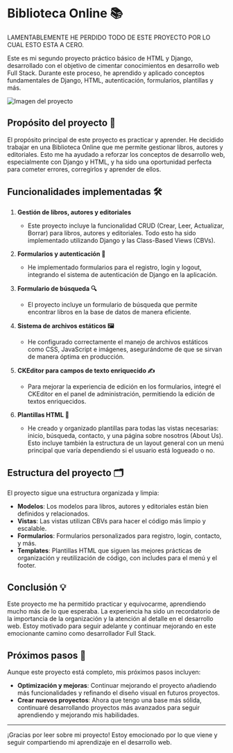 # Biblioteca Online 📚
LAMENTABLEMENTE HE PERDIDO TODO DE ESTE PROYECTO POR LO CUAL ESTO ESTA A CERO.


Este es mi segundo proyecto práctico básico de HTML y Django, desarrollado con el objetivo de cimentar conocimientos en desarrollo web Full Stack. Durante este proceso, he aprendido y aplicado conceptos fundamentales de Django, HTML, autenticación, formularios, plantillas y más.

![Imagen del proyecto](https://imgur.com/EKFbkh9.png)

## Propósito del proyecto 🚀
El propósito principal de este proyecto es practicar y aprender. He decidido trabajar en una Biblioteca Online que me permite gestionar libros, autores y editoriales. Esto me ha ayudado a reforzar los conceptos de desarrollo web, especialmente con Django y HTML, y ha sido una oportunidad perfecta para cometer errores, corregirlos y aprender de ellos.

## Funcionalidades implementadas 🛠️
1. **Gestión de libros, autores y editoriales**
   - Este proyecto incluye la funcionalidad CRUD (Crear, Leer, Actualizar, Borrar) para libros, autores y editoriales. Todo esto ha sido implementado utilizando Django y las Class-Based Views (CBVs).

2. **Formularios y autenticación 🔐**
   - He implementado formularios para el registro, login y logout, integrando el sistema de autenticación de Django en la aplicación.

3. **Formulario de búsqueda 🔍**
   - El proyecto incluye un formulario de búsqueda que permite encontrar libros en la base de datos de manera eficiente.

4. **Sistema de archivos estáticos 🖼️**
   - He configurado correctamente el manejo de archivos estáticos como CSS, JavaScript e imágenes, asegurándome de que se sirvan de manera óptima en producción.

5. **CKEditor para campos de texto enriquecido ✍️**
   - Para mejorar la experiencia de edición en los formularios, integré el CKEditor en el panel de administración, permitiendo la edición de textos enriquecidos.

6. **Plantillas HTML 📄**
   - He creado y organizado plantillas para todas las vistas necesarias: inicio, búsqueda, contacto, y una página sobre nosotros (About Us). Esto incluye también la estructura de un layout general con un menú principal que varía dependiendo si el usuario está logueado o no.

## Estructura del proyecto 🗂️
El proyecto sigue una estructura organizada y limpia:

- **Modelos**: Los modelos para libros, autores y editoriales están bien definidos y relacionados.
- **Vistas**: Las vistas utilizan CBVs para hacer el código más limpio y escalable.
- **Formularios**: Formularios personalizados para registro, login, contacto, y más.
- **Templates**: Plantillas HTML que siguen las mejores prácticas de organización y reutilización de código, con includes para el menú y el footer.

## Conclusión 💡
Este proyecto me ha permitido practicar y equivocarme, aprendiendo mucho más de lo que esperaba. La experiencia ha sido un recordatorio de la importancia de la organización y la atención al detalle en el desarrollo web. Estoy motivado para seguir adelante y continuar mejorando en este emocionante camino como desarrollador Full Stack.

## Próximos pasos 🎯
Aunque este proyecto está completo, mis próximos pasos incluyen:

- **Optimización y mejoras**: Continuar mejorando el proyecto añadiendo más funcionalidades y refinando el diseño visual en futuros proyectos.
- **Crear nuevos proyectos**: Ahora que tengo una base más sólida, continuaré desarrollando proyectos más avanzados para seguir aprendiendo y mejorando mis habilidades.

---

¡Gracias por leer sobre mi proyecto! Estoy emocionado por lo que viene y seguir compartiendo mi aprendizaje en el desarrollo web.
